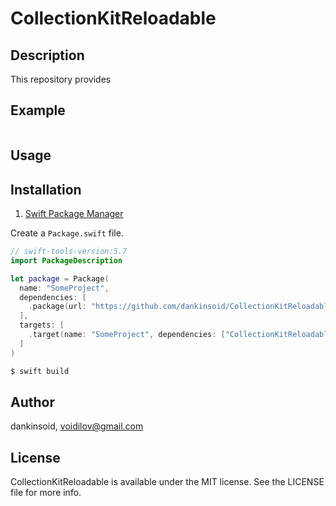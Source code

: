 # CollectionKitReloadable

## Description
This repository provides

## Example

```swift

```
## Usage

 
## Installation

1. [Swift Package Manager](https://github.com/apple/swift-package-manager)

Create a `Package.swift` file.
```swift
// swift-tools-version:5.7
import PackageDescription

let package = Package(
  name: "SomeProject",
  dependencies: [
    .package(url: "https://github.com/dankinsoid/CollectionKitReloadable.git", from: "0.0.1")
  ],
  targets: [
    .target(name: "SomeProject", dependencies: ["CollectionKitReloadable"])
  ]
)
```
```ruby
$ swift build
```

## Author

dankinsoid, voidilov@gmail.com

## License

CollectionKitReloadable is available under the MIT license. See the LICENSE file for more info.
